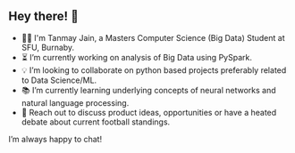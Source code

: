 <h2> Hey there! 👋 </h2>

- 🧑‍🎓 I'm Tanmay Jain, a Masters Computer Science (Big Data) Student at SFU, Burnaby. 
- ⏳ I’m currently working on analysis of Big Data using PySpark.
- 💡 I’m looking to collaborate on python based projects preferably related to Data Science/ML.
- 📚 I’m currently learning underlying concepts of neural networks and natural language processing.
- 💬 Reach out to discuss product ideas, opportunities or have a heated debate about current football standings. 

I’m always happy to chat!

<!---
tanmayjain98/tanmayjain98 is a ✨ special ✨ repository because its `README.md` (this file) appears on your GitHub profile.
You can click the Preview link to take a look at your changes.
--->

